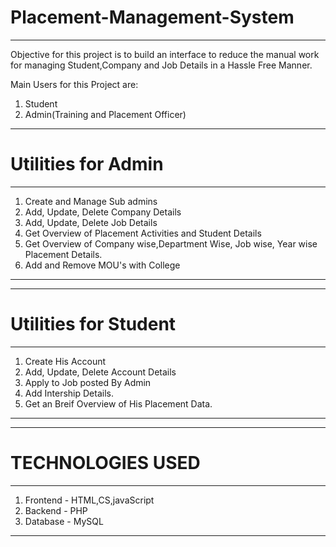 # Placement-Management-System
---------------------------------

Objective for this project is to build an interface to reduce the manual work for managing Student,Company and Job Details in a Hassle Free Manner.

Main Users for this Project are:
1) Student
2) Admin(Training and Placement Officer)

-------------------------------------------------------------------------------------------
# Utilities for Admin
--------------------------------------------------------------------------------------------
1) Create and Manage Sub admins
2) Add, Update, Delete Company Details
3) Add, Update, Delete Job Details
4) Get Overview of Placement Activities and Student Details
5) Get Overview of Company wise,Department Wise, Job wise, Year wise Placement Details.
6) Add and Remove MOU's with College

---------------------------------------------------------------------------------------------

------------------------------------------------
# Utilities for Student
------------------------------------------------
1) Create His Account
2) Add, Update, Delete Account Details
3) Apply to Job posted By Admin
4) Add Intership Details.
5) Get an Breif Overview of His Placement Data.

-------------------------------------------------
---------------------------------
# TECHNOLOGIES USED
---------------------------------
1) Frontend - HTML,CS,javaScript
2) Backend  - PHP
3) Database - MySQL

---------------------------------
